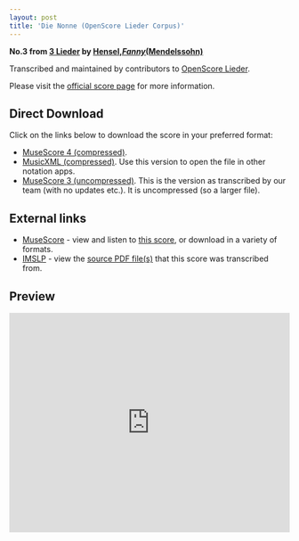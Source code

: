 ```yaml
---
layout: post
title: 'Die Nonne (OpenScore Lieder Corpus)'
---
```


__No.3 from [3 Lieder](https://fourscoreandmore.org/openscore/lieder/Hensel%2C_Fanny_%28Mendelssohn%29/3_Lieder/) by [Hensel,_Fanny_(Mendelssohn)](https://fourscoreandmore.org/openscore/lieder/Hensel%2C_Fanny_%28Mendelssohn%29)__

Transcribed and maintained by contributors to [OpenScore Lieder].

Please visit the [official score page] for more information.

[official score page]: https://musescore.com/openscore-lieder-corpus/scores/6013171
[OpenScore Lieder]: https://musescore.com/openscore-lieder-corpus

## Direct Download

Click on the links below to download the score in your preferred format:
- [MuseScore 4 (compressed)](https://fourscoreandmore.org/openscore/lieder/Hensel%2C_Fanny_%28Mendelssohn%29/3_Lieder/3_Die_Nonne.mscz).
- [MusicXML (compressed)](https://fourscoreandmore.org/openscore/lieder/Hensel%2C_Fanny_%28Mendelssohn%29/3_Lieder/3_Die_Nonne.mxl). Use this version to open the file in other notation apps.
- [MuseScore 3 (uncompressed)](https://raw.githubusercontent.com/OpenScore/Lieder/refs/heads/main/scores/Hensel%2C_Fanny_%28Mendelssohn%29/3_Lieder/3_Die_Nonne/lc6013171.mscx). This is the version as transcribed by our team (with no updates etc.). It is uncompressed (so a larger file).

## External links

- [MuseScore] - view and listen to [this score][MuseScore], or download in a variety of formats.
- [IMSLP] - view the [source PDF file(s)][IMSLP] that this score was transcribed from.

[MuseScore]: https://musescore.com/score/6013171
[IMSLP]: https://imslp.org/wiki/Special:ReverseLookup/29138

## Preview

<iframe width="100%" height="394" src="https://musescore.com/openscore-lieder-corpus/scores/6013171/embed" frameborder="0" allowfullscreen allow="autoplay; fullscreen"></iframe>
